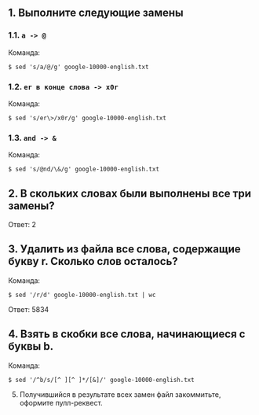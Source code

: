 
## 1. Выполните следующие замены

### 1.1. `a -> @`

Команда:
```
$ sed 's/a/@/g' google-10000-english.txt
```

### 1.2. `er в конце слова -> x0r`

Команда:
```
$ sed 's/er\>/x0r/g' google-10000-english.txt
```

### 1.3. `and -> &`

Команда:
```
$ sed 's/@nd/\&/g' google-10000-english.txt
```

## 2. В скольких словах были выполнены все три замены?

Ответ: 2

## 3. Удалить из файла все слова, содержащие букву r. Сколько слов осталось?

Команда: 

```
$ sed '/r/d' google-10000-english.txt | wc
```

Ответ: 5834

## 4. Взять в скобки все слова, начинающиеся с буквы b.

Команда:

```
$ sed '/^b/s/[^ ][^ ]*/[&]/' google-10000-english.txt
```

5. Получившийся в результате всех замен файл закоммитьте, оформите пулл-реквест.
